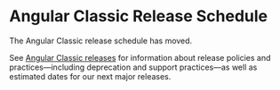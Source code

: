 # Angular Classic Release Schedule

The Angular Classic release schedule has moved. 

See [Angular Classic releases](https://angular-classic.com/guide/releases "Angular Classic releases") for information about release policies and practices&mdash;including deprecation and support practices&mdash;as well as estimated dates for our next major releases. 

